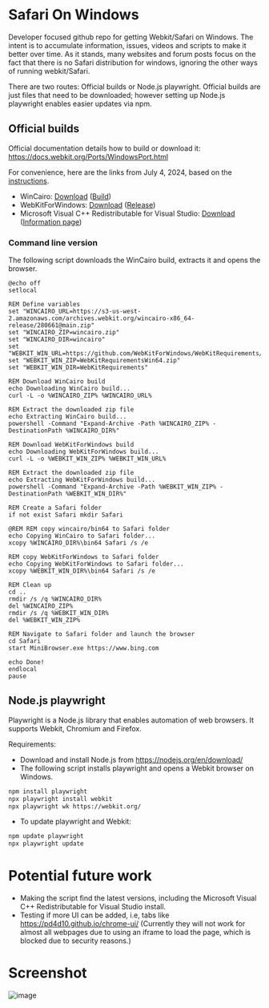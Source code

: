 # Safari On Windows

Developer focused github repo for getting Webkit/Safari on Windows. The intent is to accumulate information, issues, videos and scripts to make it better over time. As it stands, many websites and forum posts focus on the fact that there is no Safari distribution for windows, ignoring the other ways of running webkit/Safari.

There are two routes: Official builds or Node.js playwright.
Official builds are just files that need to be downloaded; however setting up Node.js playwright enables easier updates via npm.

## Official builds

Official documentation details how to build or download it: https://docs.webkit.org/Ports/WindowsPort.html

For convenience, here are the links from July 4, 2024, based on the [instructions](https://docs.webkit.org/Ports/WindowsPort.html#downloading-build-artifacts-from-buildbot).

- WinCairo: [Download](https://s3-us-west-2.amazonaws.com/archives.webkit.org/wincairo-x86_64-release/280661@main.zip) ([Build](https://build.webkit.org/#/builders/731/builds/18948))
- WebKitForWindows:
  [Download](https://github.com/WebKitForWindows/WebKitRequirements/releases/download/v2024.06.28/WebKitRequirementsWin64.zip)
  ([Release](https://github.com/WebKitForWindows/WebKitRequirements/releases/tag/v2024.06.28))
- Microsoft Visual C++ Redistributable for Visual Studio: [Download](https://aka.ms/vs/17/release/vc_redist.x64.exe) ([Information page](https://learn.microsoft.com/en-us/cpp/windows/latest-supported-vc-redist?view=msvc-170))


### Command line version

The following script downloads the WinCairo build, extracts it and opens the browser.
```batch
@echo off
setlocal

REM Define variables
set "WINCAIRO_URL=https://s3-us-west-2.amazonaws.com/archives.webkit.org/wincairo-x86_64-release/280661@main.zip"
set "WINCAIRO_ZIP=wincairo.zip"
set "WINCAIRO_DIR=wincairo"
set "WEBKIT_WIN_URL=https://github.com/WebKitForWindows/WebKitRequirements/releases/download/v2024.06.28/WebKitRequirementsWin64.zip"
set "WEBKIT_WIN_ZIP=WebKitRequirementsWin64.zip"
set "WEBKIT_WIN_DIR=WebKitRequirements"

REM Download WinCairo build
echo Downloading WinCairo build...
curl -L -o %WINCAIRO_ZIP% %WINCAIRO_URL%

REM Extract the downloaded zip file
echo Extracting WinCairo build...
powershell -Command "Expand-Archive -Path %WINCAIRO_ZIP% -DestinationPath %WINCAIRO_DIR%"

REM Download WebKitForWindows build
echo Downloading WebKitForWindows build...
curl -L -o %WEBKIT_WIN_ZIP% %WEBKIT_WIN_URL%

REM Extract the downloaded zip file
echo Extracting WebKitForWindows build...
powershell -Command "Expand-Archive -Path %WEBKIT_WIN_ZIP% -DestinationPath %WEBKIT_WIN_DIR%"

REM Create a Safari folder
if not exist Safari mkdir Safari

@REM REM copy wincairo/bin64 to Safari folder
echo Copying WinCairo to Safari folder...
xcopy %WINCAIRO_DIR%\bin64 Safari /s /e

REM copy WebKitForWindows to Safari folder
echo Copying WebKitForWindows to Safari folder...
xcopy %WEBKIT_WIN_DIR%\bin64 Safari /s /e

REM Clean up
cd ..
rmdir /s /q %WINCAIRO_DIR%
del %WINCAIRO_ZIP%
rmdir /s /q %WEBKIT_WIN_DIR%
del %WEBKIT_WIN_ZIP%

REM Navigate to Safari folder and launch the browser
cd Safari
start MiniBrowser.exe https://www.bing.com

echo Done!
endlocal
pause
```


## Node.js playwright

Playwright is a Node.js library that enables automation of web browsers. It supports Webkit, Chromium and Firefox.

Requirements:

- Download and install Node.js from https://nodejs.org/en/download/
- The following script installs playwright and opens a Webkit browser on Windows.
```bash
npm install playwright
npx playwright install webkit
npx playwright wk https://webkit.org/
```

- To update playwright and Webkit:
```bash
npm update playwright
npx playwright update
```


# Potential future work
- Making the script find the latest versions, including the Microsoft Visual C++ Redistributable for Visual Studio install.
- Testing if more UI can be added, i.e, tabs like https://pd4d10.github.io/chrome-ui/ (Currently they will not work for almost all webpages due to using an iframe to load the page, which is blocked due to security reasons.)


# Screenshot

![image](https://github.com/rsxdalv/safari-on-windows/assets/6757283/d8708cc1-9ea6-4693-ad9c-3653bf6fe674)
